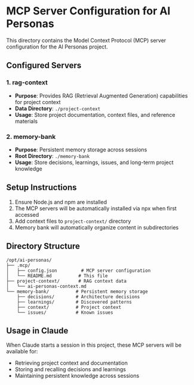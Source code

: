 # MCP Server Configuration for AI Personas

This directory contains the Model Context Protocol (MCP) server configuration for the AI Personas project.

## Configured Servers

### 1. rag-context
- **Purpose**: Provides RAG (Retrieval Augmented Generation) capabilities for project context
- **Data Directory**: `./project-context`
- **Usage**: Store project documentation, context files, and reference materials

### 2. memory-bank
- **Purpose**: Persistent memory storage across sessions
- **Root Directory**: `./memory-bank`
- **Usage**: Store decisions, learnings, issues, and long-term project knowledge

## Setup Instructions

1. Ensure Node.js and npm are installed
2. The MCP servers will be automatically installed via npx when first accessed
3. Add context files to `project-context/` directory
4. Memory bank will automatically organize content in subdirectories

## Directory Structure
```
/opt/ai-personas/
├── .mcp/
│   ├── config.json         # MCP server configuration
│   └── README.md          # This file
├── project-context/       # RAG context data
│   └── ai-personas-context.md
└── memory-bank/          # Persistent memory storage
    ├── decisions/        # Architecture decisions
    ├── learnings/        # Discovered patterns
    ├── context/          # Project context
    └── issues/           # Known issues
```

## Usage in Claude
When Claude starts a session in this project, these MCP servers will be available for:
- Retrieving project context and documentation
- Storing and recalling decisions and learnings
- Maintaining persistent knowledge across sessions